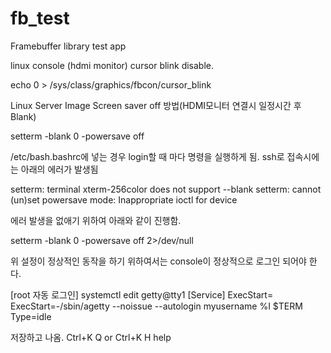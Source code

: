 # fb_test
Framebuffer library test app


linux console (hdmi monitor) cursor blink disable.

echo 0 > /sys/class/graphics/fbcon/cursor_blink

Linux Server Image Screen saver off 방법(HDMI모니터 연결시 일정시간 후 Blank)

setterm -blank 0 -powersave off

/etc/bash.bashrc에 넣는 경우 login할 때 마다 명령을 실행하게 됨. 
ssh로 접속시에는 아래의 에러가 발생됨

setterm: terminal xterm-256color does not support --blank
setterm: cannot (un)set powersave mode: Inappropriate ioctl for device

에러 발생을 없애기 위하여 아래와 같이 진행함.

setterm -blank 0 -powersave off 2>/dev/null

위 설정이 정상적인 동작을 하기 위하여서는 console이 정상적으로 로그인 되어야 한다.

[root 자동 로그인]
systemctl edit getty@tty1
[Service]
ExecStart=
ExecStart=-/sbin/agetty --noissue --autologin myusername %I $TERM
Type=idle

저장하고 나옴. Ctrl+K Q or Ctrl+K H help

